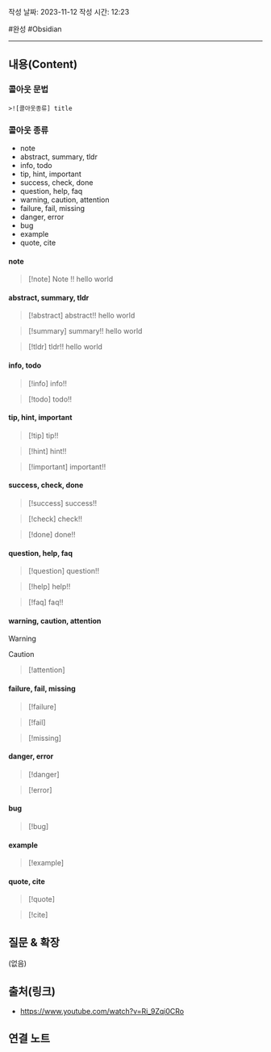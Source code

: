 

작성 날짜: 2023-11-12
작성 시간: 12:23

#완성 #Obsidian

----
## 내용(Content)

### 콜아웃 문법
```text
>![콜아웃종류] title
```

### 콜아웃 종류

- note
- abstract, summary, tldr
- info, todo
- tip, hint, important
- success, check, done
- question, help, faq
- warning, caution, attention
- failure, fail, missing
- danger, error
- bug
- example
- quote, cite

#### note

>[!note] Note !!
>hello world


#### abstract, summary, tldr

>[!abstract] abstract!!
>hello world


>[!summary] summary!!
>hello world


>[!tldr] tldr!!
>hello world


#### info, todo

>[!info] info!!

>[!todo] todo!!


#### tip, hint, important

>[!tip] tip!!

>[!hint] hint!!

>[!important] important!!


#### success, check, done

>[!success] success!!

>[!check] check!!

>[!done] done!!

#### question, help, faq
>[!question] question!!
>

>[!help] help!!

>[!faq] faq!!

#### warning, caution, attention
>[!warning]

>[!caution]

>[!attention]

#### failure, fail, missing
>[!failure]

>[!fail]

>[!missing]


#### danger, error
>[!danger]

>[!error]


#### bug
>[!bug]

#### example
>[!example]

#### quote, cite

>[!quote]

>[!cite]







## 질문 & 확장

(없음)

## 출처(링크)
- https://www.youtube.com/watch?v=Ri_9Zqi0CRo

## 연결 노트










